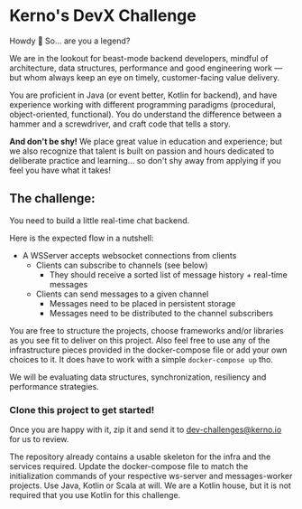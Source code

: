 # Kerno's DevX Challenge

Howdy 👋  So... are you a legend?

We are in the lookout for beast-mode backend developers, mindful of architecture, data structures, performance and good engineering work — but whom always keep an eye on timely, customer-facing value delivery.

You are proficient in Java (or event better, Kotlin for backend), and have experience working with different programming paradigms (procedural, object-oriented, functional). You do understand the difference between a hammer and a screwdriver, and craft code that tells a story.  


**And don't be shy!**
We place great value in education and experience; but we also recognize that talent is built on passion and hours dedicated to deliberate practice and learning... so don't shy away from applying if you feel you have what it takes!



## The challenge:
You need to build a little real-time chat backend.

Here is the expected flow in a nutshell:
- A WSServer accepts websocket connections from clients
	- Clients can subscribe to channels (see below)
		- They should receive a sorted list of message history + real-time messages
	- Clients can send messages to a given channel
		- Messages need to be placed in persistent storage
		- Messages need to be distributed to the channel subscribers

You are free to structure the projects, choose frameworks and/or libraries as you see fit to deliver on this project. Also feel free to use any of the infrastructure pieces provided in the docker-compose file or add your own choices to it. It does have to work with a simple `docker-compose up` tho.

We will be evaluating data structures, synchronization, resiliency and performance strategies.


### Clone this project to get started!
Once you are happy with it, zip it and send it to dev-challenges@kerno.io for us to review.

The repository already contains a usable skeleton for the infra and the services required. Update the docker-compose file to match the initialization commands of your respective ws-server and messages-worker projects. Use Java, Kotlin or Scala at will. We are a Kotlin house, but it is not required that you use Kotlin for this challenge.
